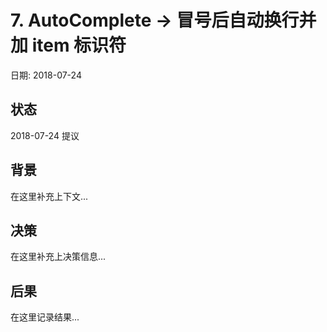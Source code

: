 # 7. AutoComplete -> 冒号后自动换行并加 item 标识符

日期: 2018-07-24

## 状态

2018-07-24 提议

## 背景

在这里补充上下文...

## 决策

在这里补充上决策信息...

## 后果

在这里记录结果...
